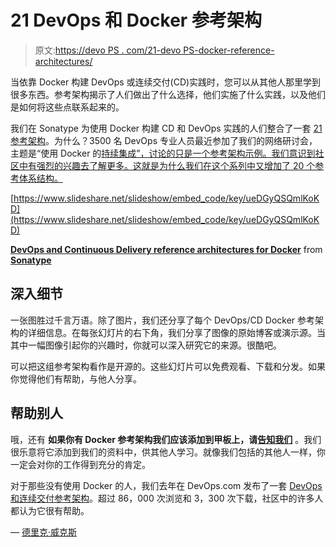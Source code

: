 # 21 DevOps 和 Docker 参考架构

> 原文:[https://devo PS . com/21-devo PS-docker-reference-architectures/](https://devops.com/21-devops-docker-reference-architectures/)

当依靠 Docker 构建 DevOps 或连续交付(CD)实践时，您可以从其他人那里学到很多东西。参考架构揭示了人们做出了什么选择，他们实施了什么实践，以及他们是如何将这些点联系起来的。

我们在 Sonatype 为使用 Docker 构建 CD 和 DevOps 实践的人们整合了一套 [21 参考架构](http://www.slideshare.net/SonatypeCorp/devops-and-continuous-delivery-reference-architectures-for-docker)。为什么？3500 名 DevOps 专业人员最近参加了我们的网络研讨会，主题是“使用 Docker 的[持续集成”，讨论的只是一个参考架构示例。我们意识到社区中有强烈的兴趣去了解更多。这就是为什么我们在这个系列中又增加了 20 个参考体系结构。](http://www.sonatype.com/learn-webinars)

[https://www.slideshare.net/slideshow/embed_code/key/ueDGyQSQmlKoKD](https://www.slideshare.net/slideshow/embed_code/key/ueDGyQSQmlKoKD)

**[DevOps and Continuous Delivery reference architectures for Docker](https://www.slideshare.net/SonatypeCorp/devops-and-continuous-delivery-reference-architectures-for-docker "DevOps and Continuous Delivery reference architectures for Docker")** from **[Sonatype](http://www.slideshare.net/SonatypeCorp)**

## 深入细节

一张图胜过千言万语。除了图片，我们还分享了每个 DevOps/CD Docker 参考架构的详细信息。在每张幻灯片的右下角，我们分享了图像的原始博客或演示源。当其中一幅图像引起你的兴趣时，你就可以深入研究它的来源。很酷吧。

可以把这组参考架构看作是开源的。这些幻灯片可以免费观看、下载和分发。如果你觉得他们有帮助，与他人分享。

## 帮助别人

哦，还有 ****如果你有 Docker 参考架构我们应该添加到甲板上，请[告知我们](/cdn-cgi/l/email-protection#7b12151d143b0814151a0f020b1e55181416)**** 。我们很乐意将它添加到我们的资料中，供其他人学习。就像我们包括的其他人一样，你一定会对你的工作得到充分的肯定。

对于那些没有使用 Docker 的人，我们去年在 DevOps.com 发布了一套 [DevOps 和连续交付参考架构](https://devops.com/2015/04/22/31-reference-architectures-devops-continuous-delivery/)。超过 86，000 次浏览和 3，300 次下载，社区中的许多人都认为它很有帮助。

— [德里克·威克斯](https://devops.com/author/derek-e-weeks/)
